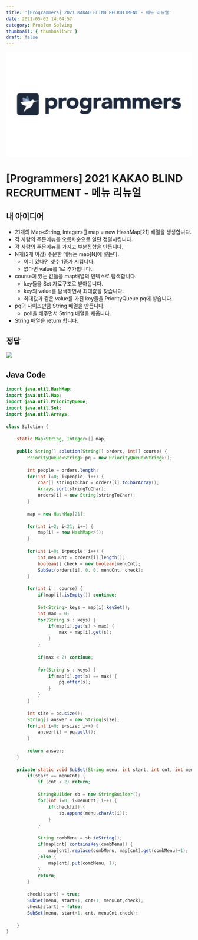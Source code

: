 ```yaml
---
title: '[Programmers] 2021 KAKAO BLIND RECRUITMENT - 메뉴 리뉴얼'
date: 2021-05-02 14:04:57
category: Problem Solving
thumbnail: { thumbnailSrc }
draft: false
---
```


![img](./images/programmers.png)

# [Programmers] 2021 KAKAO BLIND RECRUITMENT - 메뉴 리뉴얼

## 내 아이디어

- 21개의 Map<String, Integer>[] map = new HashMap[21] 배열을 생성합니다.
- 각 사람의 주문메뉴를 오름차순으로 일단 정렬시킵니다.
- 각 사람의 주문메뉴를 가지고 부분집합을 만듭니다.
- N개(2개 이상) 주문한 메뉴는 map[N]에 넣는다.
  - 이미 있다면 갯수 1증가 시킵니다.
  - 없다면 value를 1로 추가합니다.
- course에 있는 값들을 map배열의 인덱스로 탐색합니다.
  - key들을 Set 자료구조로 받아옵니다.
  - key의 value를 탐색하면서 최대값을 찾습니다.
  - 최대값과 같은 value를 가진 key들을 PriorityQueue pq에 넣습니다.
- pq의 사이즈만큼 String 배열을 만듭니다.
  - poll을 해주면서 String 배열을 채웁니다.
- String 배열을 return 합니다.

## 정답

![](https://images.velog.io/images/mulgyeol/post/5efaeab2-1a28-41a0-8641-8b3bdceea5a4/image.png)

## Java Code

```Java
import java.util.HashMap;
import java.util.Map;
import java.util.PriorityQueue;
import java.util.Set;
import java.util.Arrays;

class Solution {

    static Map<String, Integer>[] map;

    public String[] solution(String[] orders, int[] course) {
        PriorityQueue<String> pq = new PriorityQueue<String>();

		int people = orders.length;
        for(int i=0; i<people; i++) {
			char[] stringToChar = orders[i].toCharArray();
			Arrays.sort(stringToChar);
			orders[i] = new String(stringToChar);
		}

		map = new HashMap[21];

		for(int i=2; i<21; i++) {
			map[i] = new HashMap<>();
		}

		for(int i=0; i<people; i++) {
			int menuCnt = orders[i].length();
			boolean[] check = new boolean[menuCnt];
			SubSet(orders[i], 0, 0, menuCnt, check);
		}

		for(int i : course) {
            if(map[i].isEmpty()) continue;

			Set<String> keys = map[i].keySet();
			int max = 0;
			for(String s : keys) {
				if(map[i].get(s) > max) {
					max = map[i].get(s);
				}
			}

			if(max < 2) continue;

			for(String s : keys) {
				if(map[i].get(s) == max) {
					pq.offer(s);
				}
			}
		}

		int size = pq.size();
		String[] answer = new String[size];
		for(int i=0; i<size; i++) {
			answer[i] = pq.poll();
		}

		return answer;
    }

    private static void SubSet(String menu, int start, int cnt, int menuCnt, boolean[] check) {
		if(start == menuCnt) {
			if (cnt < 2) return;

			StringBuilder sb = new StringBuilder();
			for(int i=0; i<menuCnt; i++) {
				if(check[i]) {
					sb.append(menu.charAt(i));
				}
			}

			String combMenu = sb.toString();
			if(map[cnt].containsKey(combMenu)) {
				map[cnt].replace(combMenu, map[cnt].get(combMenu)+1);
			}else {
				map[cnt].put(combMenu, 1);
			}
			return;
		}

		check[start] = true;
		SubSet(menu, start+1, cnt+1, menuCnt,check);
		check[start] = false;
		SubSet(menu, start+1, cnt, menuCnt,check);

	}
}
```
